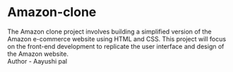 # Amazon-clone
The Amazon clone project involves building a simplified version of the Amazon e-commerce website using HTML and CSS. This project will focus on the front-end development to replicate the user interface and design of the Amazon website.
<br>
Author - Aayushi pal

